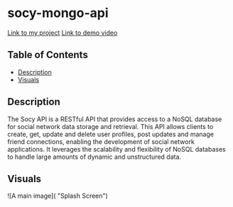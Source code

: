 # socy-mongo-api

[Link to my project](https://github.com/Deiontre10/socy-mongo-api)
[Link to demo video]()

## Table of Contents
- [Description](#description)
- [Visuals](#visuals)

## Description

The Socy API is a RESTful API that provides access to a NoSQL database for social network data storage and retrieval. This API allows clients to create, get, update and delete user profiles, post updates and manage friend connections, enabling the development of social network applications. It leverages the scalability and flexibility of NoSQL databases to handle large amounts of dynamic and unstructured data.

## Visuals

![A main image]( "Splash Screen")
